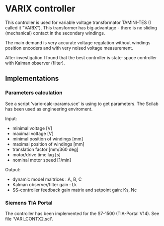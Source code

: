 # VARIX controller

This controller is used for variable voltage transformator TAMINI-TES (I called it "VARIX"). This transformer has big advantage - there is no sliding (mechanical) contact in the secondary windings. 

The main demand is very accurate voltage regulation without windings position encoders 
and with very noised voltage measurement.

After investigation I found that the best controller is state-space controller with Kalman observer (filter).

## Implementations

### Parameters calculation
See a script 'varix-calc-params.sce' is using to get parameters.
The Scilab has been used as engineering enviroment.

Input:
* minimal voltage [V]
* maximal voltage [V]
* minimal position of windings [mm]
* maximal position of windings [mm]
* translation factor [mm/360 deg]
* motor/drive time lag [s]
* nominal motor speed [1/min]

Output:
* dynamic model maitrices : A, B, C
* Kalman observer/filter gain : Lk
* SS-controller feedback gain matrix and setpoint gain: Ks, Nc 

### Siemens TIA Portal

The controller has been implemented for the S7-1500 (TIA-Portal V14).
See file 'VARI_CONTX2.scl'.
